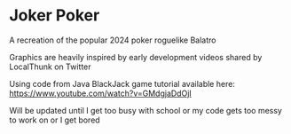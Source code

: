 # Joker Poker
A recreation of the popular 2024 poker roguelike Balatro 

Graphics are heavily inspired by early development videos shared by LocalThunk on Twitter

Using code from Java BlackJack game tutorial available here: https://www.youtube.com/watch?v=GMdgjaDdOjI

Will be updated until I get too busy with school or my code gets too messy to work on or I get bored 
